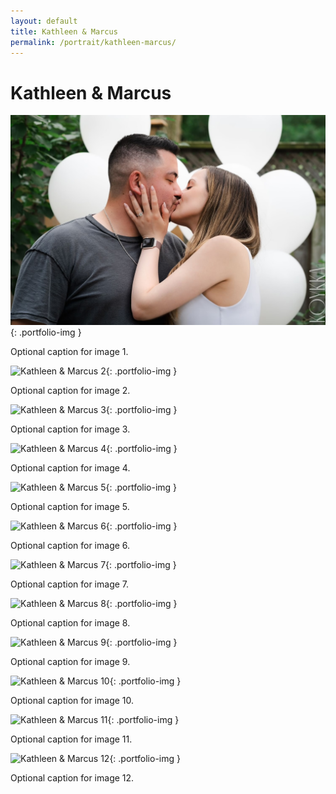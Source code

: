 ```yaml
---
layout: default
title: Kathleen & Marcus
permalink: /portrait/kathleen-marcus/
---
```


# Kathleen & Marcus

![Kathleen & Marcus 1](/assets/images/portrait/kathleen-marcus/1.jpg){: .portfolio-img }
<p class="caption">Optional caption for image 1.</p>

![Kathleen & Marcus 2](/assets/images/portrait/kathleen-marcus/2.jpg){: .portfolio-img }
<p class="caption">Optional caption for image 2.</p>

![Kathleen & Marcus 3](/assets/images/portrait/kathleen-marcus/3.jpg){: .portfolio-img }
<p class="caption">Optional caption for image 3.</p>

![Kathleen & Marcus 4](/assets/images/portrait/kathleen-marcus/4.jpg){: .portfolio-img }
<p class="caption">Optional caption for image 4.</p>

![Kathleen & Marcus 5](/assets/images/portrait/kathleen-marcus/5.jpg){: .portfolio-img }
<p class="caption">Optional caption for image 5.</p>

![Kathleen & Marcus 6](/assets/images/portrait/kathleen-marcus/6.jpg){: .portfolio-img }
<p class="caption">Optional caption for image 6.</p>

![Kathleen & Marcus 7](/assets/images/portrait/kathleen-marcus/7.jpg){: .portfolio-img }
<p class="caption">Optional caption for image 7.</p>

![Kathleen & Marcus 8](/assets/images/portrait/kathleen-marcus/8.jpg){: .portfolio-img }
<p class="caption">Optional caption for image 8.</p>

![Kathleen & Marcus 9](/assets/images/portrait/kathleen-marcus/9.jpg){: .portfolio-img }
<p class="caption">Optional caption for image 9.</p>

![Kathleen & Marcus 10](/assets/images/portrait/kathleen-marcus/10.jpg){: .portfolio-img }
<p class="caption">Optional caption for image 10.</p>

![Kathleen & Marcus 11](/assets/images/portrait/kathleen-marcus/11.jpg){: .portfolio-img }
<p class="caption">Optional caption for image 11.</p>

![Kathleen & Marcus 12](/assets/images/portrait/kathleen-marcus/12.jpg){: .portfolio-img }
<p class="caption">Optional caption for image 12.</p>